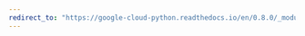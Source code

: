 ```yaml
---
redirect_to: "https://google-cloud-python.readthedocs.io/en/0.8.0/_modules/gcloud/dns/changes.html"
---
```

